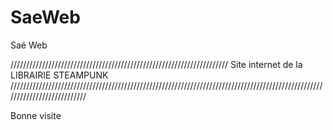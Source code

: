 # SaeWeb
Saé Web

/////////////////////////////////////////////////////////////////////  Site internet de la LIBRAIRIE STEAMPUNK  ///////////////////////////////////////////////////////////////////////////////////////////////////////////////////////////

Bonne visite
